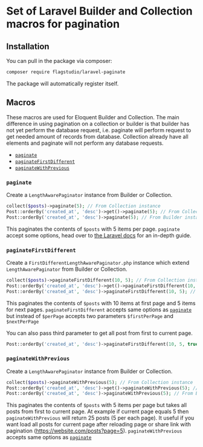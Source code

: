# Set of Laravel Builder and Collection macros for pagination

## Installation

You can pull in the package via composer:

```bash
composer require flagstudio/laravel-paginate
```

The package will automatically register itself.

## Macros

These macros are used for Eloquent Builder and Collection. The main difference in using pagination on a collection or builder is that
builder has not yet perform the database request, i.e. paginate will perform request to get needed amount of records from database. Collection already have all elements and paginate will not perform any database requests.

- [`paginate`](#paginate)
- [`paginateFirstDifferent`](#paginateFirstDifferent)
- [`paginateWithPrevious`](#paginateFirstDifferent)

### `paginate`

Create a `LengthAwarePaginator` instance from Builder or Collection.

```php
collect($posts)->paginate(5); // From Collection instance
Post::orderBy('created_at', 'desc')->get()->paginate(5); // From Collection instance
Post::orderBy('created_at', 'desc')->paginate(5); // From Builder instance
```

This paginates the contents of `$posts` with 5 items per page. `paginate` accept some options, head over to [the Laravel docs](https://laravel.com/docs/7.x/pagination) for an in-depth guide.

### `paginateFirstDifferent`

Create a `FirstDifferentLengthAwarePaginator.php` instance which extend `LengthAwarePaginator` from Builder or Collection.

```php
collect($posts)->paginateFirstDifferent(10, 5); // From Collection instance
Post::orderBy('created_at', 'desc')->get()->paginateFirstDifferent(10, 5); // From Collection instance
Post::orderBy('created_at', 'desc')->paginateFirstDifferent(10, 5); // From Builder instance
```

This paginates the contents of `$posts` with 10 items at first page and 5 items for next pages. `paginateFirstDifferent` accepts same options as [`paginate`](#paginate) but instead of `$perPage` accepts two parameters `$firstPerPage` and `$nextPerPage`

You can also pass third parameter to get all post from first to current page.

```php
Post::orderBy('created_at', 'desc')->paginateFirstDifferent(10, 5, true);
```

### `paginateWithPrevious`

Create a `LengthAwarePaginator` instance from Builder or Collection.

```php
collect($posts)->paginateWithPrevious(5); // From Collection instance
Post::orderBy('created_at', 'desc')->get()->paginateWithPrevious(5); // From Builder instance
Post::orderBy('created_at', 'desc')->paginateWithPrevious(5); // From Builder instance
```

This paginates the contents of `$posts` with 5 items per page but takes all posts from first to current page. At example if current page equals 5 then `paginateWithPrevious` will return 25 posts (5 per each page). It useful if you want load all posts for current page after reloading page or share link with pagination (https://website.com/posts?page=5). `paginateWithPrevious` accepts same options as [`paginate`](#paginate)
